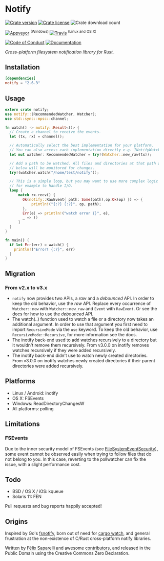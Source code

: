 # Notify

[![Crate version](https://img.shields.io/crates/v/notify.svg?style=flat-square)](https://crates.io/crates/notify)
[![Crate license](https://img.shields.io/crates/l/notify.svg?style=flat-square)](https://creativecommons.org/publicdomain/zero/1.0/)
![Crate download count](https://img.shields.io/crates/d/notify.svg?style=flat-square)

[![Appveyor](https://img.shields.io/appveyor/ci/passcod/rsnotify.svg?style=flat-square)](https://ci.appveyor.com/project/passcod/rsnotify) <sup>(Windows)</sup>
[![Travis](https://img.shields.io/travis/passcod/rsnotify.svg?style=flat-square)](https://travis-ci.org/passcod/rsnotify) <sup>(Linux and OS X)</sup>

[![Code of Conduct](https://img.shields.io/badge/contributor-covenant-123456.svg?style=flat-square)](http://contributor-covenant.org/version/1/3/0/)
[![Documentation](https://img.shields.io/badge/documentation-docs.rs-df3600.svg?style=flat-square)](https://docs.rs/notify)


_Cross-platform filesystem notification library for Rust._

## Installation

```toml
[dependencies]
notify = "2.6.3"
```

## Usage

```rust
extern crate notify;
use notify::{RecommendedWatcher, Watcher};
use std::sync::mpsc::channel;

fn watch() -> notify::Result<()> {
  // Create a channel to receive the events.
  let (tx, rx) = channel();

  // Automatically select the best implementation for your platform.
  // You can also access each implementation directly e.g. INotifyWatcher.
  let mut watcher: RecommendedWatcher = try!(Watcher::new_raw(tx));

  // Add a path to be watched. All files and directories at that path and
  // below will be monitored for changes.
  try!(watcher.watch("/home/test/notify"));

  // This is a simple loop, but you may want to use more complex logic here,
  // for example to handle I/O.
  loop {
      match rx.recv() {
        Ok(notify::RawEvent{ path: Some(path),op:Ok(op) }) => {
            println!("{:?} {:?}", op, path);
        },
        Err(e) => println!("watch error {}", e),
        _ => ()
      }
  }
}

fn main() {
  if let Err(err) = watch() {
    println!("Error! {:?}", err)
  }
}
```

## Migration

### From v2.x to v3.x

* `notify` now provides two APIs, a _raw_ and a _debounced_ API. In order to keep the old behavior, use the _raw_ API.
Replace every occurrence of `Watcher::new` with `Watcher::new_raw` and `Event` with `RawEvent`. Or see the docs for how to use the _debounced_ API.
* The watch(..) function used to watch a file or a directory now takes an additional argument.
In order to use that argument you first need to import `RecursiveMode` via the `use` keyword.
To keep the old behavior, use `RecursiveMode::Recursive`, for more information see the docs.
* The inotify back-end used to add watches recursively to a directory but it wouldn't remove them recursively.
From v3.0.0 on inotify removes watches recursively if they were added recursively.
* The inotify back-end didn't use to watch newly created directories.
From v3.0.0 on inotify watches newly created directories if their parent directories were added recursively.

## Platforms

- Linux / Android: inotify
- OS X: FSEvents
- Windows: ReadDirectoryChangesW
- All platforms: polling

## Limitations

### FSEvents

Due to the inner security model of FSEvents (see [FileSystemEventSecurity](https://developer.apple.com/library/mac/documentation/Darwin/Conceptual/FSEvents_ProgGuide/FileSystemEventSecurity/FileSystemEventSecurity.html)), some event cannot be observed easily when trying to follow files that do not belong to you. In this case, reverting to the pollwatcher can fix the issue, with a slight performance cost.

## Todo

- BSD / OS X / iOS: kqueue
- Solaris 11: FEN

Pull requests and bug reports happily accepted!

## Origins

Inspired by Go's [fsnotify](https://github.com/go-fsnotify/fsnotify), born out
of need for [cargo watch](https://github.com/passcod/cargo-watch), and general
frustration at the non-existence of C/Rust cross-platform notify libraries.

Written by [Félix Saparelli](https://passcod.name) and awesome
[contributors](https://github.com/passcod/rsnotify/graphs/contributors),
and released in the Public Domain using the Creative Commons Zero Declaration.
